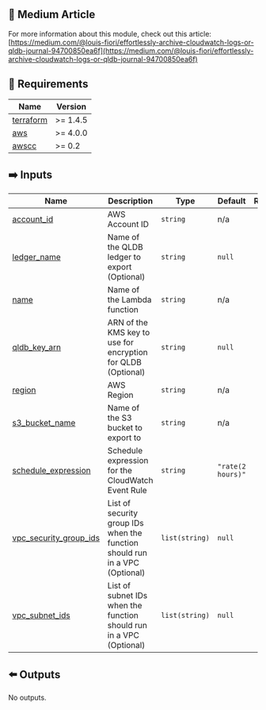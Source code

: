 ## 📝 Medium Article
For more information about this module, check out this article: [https://medium.com/@louis-fiori/effortlessly-archive-cloudwatch-logs-or-qldb-journal-94700850ea6f](https://medium.com/@louis-fiori/effortlessly-archive-cloudwatch-logs-or-qldb-journal-94700850ea6f)

## 🔗 Requirements

| Name | Version |
|------|---------|
| <a name="requirement_terraform"></a> [terraform](#requirement\_terraform) | >= 1.4.5 |
| <a name="requirement_aws"></a> [aws](#requirement\_aws) | >= 4.0.0 |
| <a name="requirement_awscc"></a> [awscc](#requirement\_awscc) | >= 0.2 |

## ➡️ Inputs

| Name | Description | Type | Default | Required |
|------|-------------|------|---------|:--------:|
| <a name="input_account_id"></a> [account\_id](#input\_account\_id) | AWS Account ID | `string` | n/a | yes |
| <a name="input_ledger_name"></a> [ledger\_name](#input\_ledger\_name) | Name of the QLDB ledger to export (Optional) | `string` | `null` | no |
| <a name="input_name"></a> [name](#input\_name) | Name of the Lambda function | `string` | n/a | yes |
| <a name="input_qldb_key_arn"></a> [qldb\_key\_arn](#input\_qldb\_key\_arn) | ARN of the KMS key to use for encryption for QLDB (Optional) | `string` | `null` | no |
| <a name="input_region"></a> [region](#input\_region) | AWS Region | `string` | n/a | yes |
| <a name="input_s3_bucket_name"></a> [s3\_bucket\_name](#input\_s3\_bucket\_name) | Name of the S3 bucket to export to | `string` | n/a | yes |
| <a name="input_schedule_expression"></a> [schedule\_expression](#input\_schedule\_expression) | Schedule expression for the CloudWatch Event Rule | `string` | `"rate(2 hours)"` | no |
| <a name="input_vpc_security_group_ids"></a> [vpc\_security\_group\_ids](#input\_vpc\_security\_group\_ids) | List of security group IDs when the function should run in a VPC (Optional) | `list(string)` | `null` | no |
| <a name="input_vpc_subnet_ids"></a> [vpc\_subnet\_ids](#input\_vpc\_subnet\_ids) | List of subnet IDs when the function should run in a VPC (Optional) | `list(string)` | `null` | no |

## ⬅️ Outputs

No outputs.
